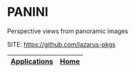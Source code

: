 # PANINI
 
 Perspective views from panoramic images
 
 SITE: https://github.com/lazarus-pkgs

 | [Applications](https://portable-linux-apps.github.io/apps.html) | [Home](https://portable-linux-apps.github.io)
 | --- | --- |
